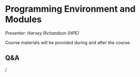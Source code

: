 # Programming Environment and Modules

*Presenter: Harvey Richardson (HPE)*

Course materials will be provided during and after the course.

<!--
Temporary location of materials (for the lifetime of the training project):

-   Slides: `/project/project_465001098/Slides/HPE/02_PE_and_Modules.pdf`
-->

<!--
Archived materials on LUMI:

-   Slides: `/appl/local/training/4day-20240423/files/LUMI-4day-20240423-1_02_Programming_Environment_and_Modules.pdf`

-   Recording: `/appl/local/training/4day-20240423/recordings/1_02_Programming_Environment_and_Modules.mp4`

These materials can only be distributed to actual users of LUMI (active user account).
-->

## Q&A

/


